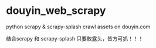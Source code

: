 # douyin_web_scrapy
python scrapy &amp; scrapy-splash crawl assets on douyin.com


结合scrapy 和 scrapy-splash 只要敢露头，皆方可抓！！！
